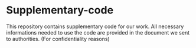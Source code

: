 # Supplementary-code
This repository contains supplementary code for our work. All necessary informations needed to use the code are provided in the document we sent to authorities. (For confidentiality reasons)
